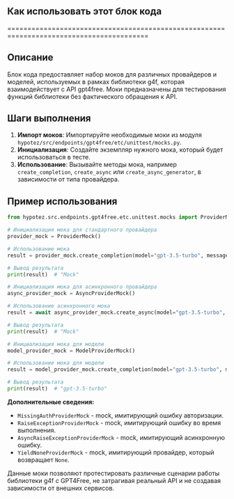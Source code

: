 ## Как использовать этот блок кода
=========================================================================================

Описание
-------------------------
Блок кода предоставляет набор моков для различных провайдеров и моделей, используемых в рамках библиотеки g4f, которая взаимодействует с API gpt4free. Моки предназначены для тестирования функций библиотеки без фактического обращения к API.

Шаги выполнения
-------------------------
1. **Импорт моков**: Импортируйте необходимые моки из модуля `hypotez/src/endpoints/gpt4free/etc/unittest/mocks.py`. 
2. **Инициализация**: Создайте экземпляр нужного мока, который будет использоваться в тесте.
3. **Использование**: Вызывайте методы мока, например `create_completion`, `create_async` или `create_async_generator`, в зависимости от типа провайдера.

Пример использования
-------------------------

```python
from hypotez.src.endpoints.gpt4free.etc.unittest.mocks import ProviderMock, AsyncProviderMock, ModelProviderMock

# Инициализация мока для стандартного провайдера
provider_mock = ProviderMock()

# Использование мока
result = provider_mock.create_completion(model="gpt-3.5-turbo", messages=[{"role": "user", "content": "Hello, world!"}], stream=False)

# Вывод результата
print(result)  # "Mock"

# Инициализация мока для асинхронного провайдера
async_provider_mock = AsyncProviderMock()

# Использование асинхронного мока
result = await async_provider_mock.create_async(model="gpt-3.5-turbo", messages=[{"role": "user", "content": "Hello, world!"}])

# Вывод результата
print(result)  # "Mock"

# Инициализация мока для модели
model_provider_mock = ModelProviderMock()

# Использование мока для модели
result = model_provider_mock.create_completion(model="gpt-3.5-turbo", messages=[{"role": "user", "content": "Hello, world!"}], stream=False)

# Вывод результата
print(result)  # "gpt-3.5-turbo"
```

**Дополнительные сведения:**

- `MissingAuthProviderMock` - mock, имитирующий ошибку авторизации.
- `RaiseExceptionProviderMock` - mock, имитирующий ошибку во время выполнения.
- `AsyncRaiseExceptionProviderMock` - mock, имитирующий асинхронную ошибку.
- `YieldNoneProviderMock` - mock, имитирующий провайдер, который возвращает `None`.

Данные моки позволяют протестировать различные сценарии работы библиотеки g4f с GPT4Free, не затрагивая реальный API и не создавая зависимости от внешних сервисов.
